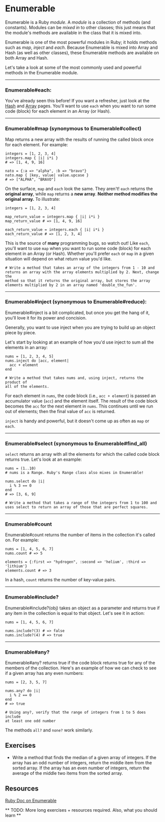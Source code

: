 # Enumerable

Enumerable is a Ruby *module*. A *module* is a collection of methods
(and constants). Modules can be *mixed in* to other classes; this just
means that the module's methods are available in the class that it is
mixed into.

Enumerable is one of the most powerful modules in Ruby; it holds methods such
as *map*, *inject* and *each*. Because Enumerable is mixed into Array and Hash
(as well as other classes), these Enumerable methods are available on both
Array and Hash.

Let's take a look at some of the most commonly used and powerful methods in
the Enumerable module.

***

### Enumerable#each:

You've already seen this before! If you want a refresher, just look at
the [Hash](hash.md#each) and [Array](array.md#each) pages. You'll want
to use `each` when you want to run some code (block) for each element
in an Array (or Hash).

***

### Enumerable#map (synonymous to Enumerable#collect)

Map returns a new array with the results of running the called block once
for each element. For example:

    integers = [1, 2, 3, 4]
    integers.map { |i| i*i }
    # => [1, 4, 9, 16]

    nato = {:a => "alpha", :b => "bravo"}
    nato.map { |key, value| value.upcase }
    # => ["ALPHA", "BRAVO"]

On the surface, `map` and `each` look the same. They aren't! `each`
returns the **original array**, while `map` returns a **new
array**. **Neither method modifies the original array.** To
illustrate:

    integers = [1, 2, 3, 4]

    map_return_value = integers.map { |i| i*i }
    map_return_value # => [1, 4, 9, 16]

    each_return_value = integers.each { |i| i*i }
    each_return_value # => [1, 2, 3, 4]

This is the source of **many** programming bugs, so watch out! Like `each`,
you'll want to use `map` when you want to run some code (block) for each element
in an Array (or Hash). Whether you'll prefer `each` or `map` in a given situation
will depend on what return value you'd like.

    # Write a method that takes an array of the integers from 1 - 10 and
    returns an array with the array elements multiplied by 2. Next, change the
    method so that it returns the original array, but stores the array
    elements multiplied by 2 in an array named 'double_the_fun'.

***

### Enumerable#inject (synonymous to Enumerable#reduce):

Enumerable#inject is a bit complicated, but once you get the hang of it,
you'll love it for its power and concision.

Generally, you want to use inject when you are trying to build up an object
piece by piece.

Let's start by looking at an example of how you'd use inject to sum all the
elements in an array:

    nums = [1, 2, 3, 4, 5]
    nums.inject do |acc, element| 
      acc + element
    end
    
    # Write a method that takes nums and, using inject, returns the product of
    all of the elements.

For each element in `nums`, the code block (i.e., `acc + element`) is
passed an accumulator value (`acc`) and the element itself. The result
of the code block becomes the `acc` for the next element in
`nums`. This continues until we run out of elements; then the final
value of `acc` is returned.

`inject` is handy and powerful, but it doesn't come up as often as
`map` or `each`.

***

### Enumerable#select (synonymous to Enumerable#find_all)

`select` returns an array with all the elements for which the called code block
returns true. Let's look at an example:

    nums = (1..10)
    # nums is a Range. Ruby's Range class also mixes in Enumerable!

    nums.select do |i|
      i % 3 == 0
    end
    # => [3, 6, 9]
    
    # Write a method that takes a range of the integers from 1 to 100 and
    uses select to return an array of those that are perfect squares.

***

### Enumerable#count

Enumerable#count returns the number of items in the collection it's called on.
For example:

    nums = [1, 4, 5, 6, 7]
    nums.count # => 5

    elements = {:first => "hydrogen", :second => 'helium', :third => 'lithium'}
    elements.count # => 3

In a hash, `count` returns the number of key-value pairs.

***

### Enumerable#include?

Enumerable#include?(obj) takes an object as a parameter and returns true if
any item in the collection is equal to that object. Let's see it in action:

    nums = [1, 4, 5, 6, 7]

    nums.include?(3) # => false
    nums.include?(4) # => true

***

### Enumerable#any?

Enumerable#any? returns true if the code block returns true for any of the
members of the collection. Here's an example of how we can check to see if a
given array has any even numbers:

    nums = [2, 3, 5, 7]

    nums.any? do |i|
      i % 2 == 0
    end
    # => true
    
    # Using any?, verify that the range of integers from 1 to 5 does include
    at least one odd number

The methods `all?` and `none?` work similarly.

## Exercises

* Write a method that finds the median of a given array of
  integers. If the array has an odd number of integers, return the
  middle item from the sorted array. If the array has an even number
  of integers, return the average of the middle two items from the
  sorted array.

## Resources
[Ruby Doc on Enumerable](http://ruby-doc.org/core-1.9.3/Enumerable.html)

** TODO: More long exercises + resources required. Also, what you should learn **
